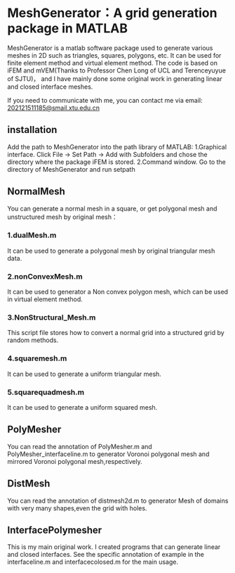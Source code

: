 # MeshGenerator：A grid generation package in MATLAB
MeshGenerator is a matlab software package used to generate various meshes in 2D such as triangles, squares, polygons, etc. It can be used for finite element method and virtual element method. The code is based on iFEM and mVEM(Thanks to Professor Chen Long of UCL and Terenceyuyue of SJTU)， and I have mainly done some original work in generating linear and closed interface meshes.

If you need to communicate with me, you can contact me via email: 202121511185@smail.xtu.edu.cn

## installation
Add the path to MeshGenerator into the path library of MATLAB:
  1.Graphical interface. Click File -> Set Path -> Add with Subfolders and chose the directory where the package iFEM is stored.
  2.Command window. Go to the directory of MeshGenerator and run setpath
  
## NormalMesh
  You can generate a normal mesh in a square, or get polygonal mesh and unstructured mesh by original mesh：
  ### 1.dualMesh.m
  It can be used to generate a polygonal mesh by original triangular mesh data.
  ### 2.nonConvexMesh.m
  It can be used to generator a Non convex polygon mesh, which can be used in virtual element method.
  ### 3.NonStructural_Mesh.m
  This script file stores how to convert a normal grid into a structured grid by random methods.
  ### 4.squaremesh.m
  It can be used to generate a uniform triangular mesh.
  ### 5.squarequadmesh.m
  It can be used to generate a uniform squared mesh.

## PolyMesher
  You can read the annotation of PolyMesher.m and PolyMesher_interfaceline.m to generator Voronoi polygonal mesh and mirrored Voronoi polygonal mesh,respectively.
  
## DistMesh
  You can read the annotation of distmesh2d.m to generator Mesh of domains with very many shapes,even the grid with holes.
  
## InterfacePolymesher
  This is my main original work. I created programs that can generate linear and closed interfaces. See the specific annotation of example in the interfaceline.m and interfacecolosed.m for the main usage.
